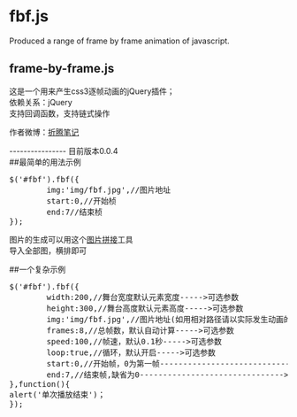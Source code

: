 # fbf.js
Produced a range of frame by frame animation of javascript.
## frame-by-frame.js
这是一个用来产生css3逐帧动画的jQuery插件；<br>
依赖关系：jQuery<br>
支持回调函数，支持链式操作
<p>作者微博：<a href="http://weibo.com/u/1326039884">折腾笔记</a></p>
----------------
<span>目前版本0.0.4</span><br>
##最简单的用法示例
<pre>
$('#fbf').fbf({
		img:'img/fbf.jpg',//图片地址
		start:0,//开始桢
		end:7//结束桢
});
</pre>
<p>图片的生成可以用这个<a href="http://www.smallqiao.com/124147.html">图片拼接</a>工具<br>
导入全部图，横排即可</p>
##一个复杂示例
<pre>
$('#fbf').fbf({
		width:200,//舞台宽度默认元素宽度----->可选参数
		height:300,//舞台高度默认元素高度----->可选参数
		img:'img/fbf.jpg',//图片地址(如用相对路径请以实际发生动画的页面为准)----->必填
		frames:8,//总帧数，默认自动计算----->可选参数
		speed:100,//帧速，默认0.1秒----->可选参数
		loop:true,//循环，默认开启----->可选参数
		start:0,//开始帧，0为第一帧------------------------------->必填
		end:7,//结束帧,缺省为0------------------------------->必填
},function(){
alert('单次播放结束')；
});
</pre>
